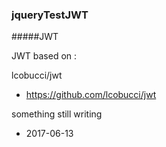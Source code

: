 ### jqueryTestJWT

#####JWT

JWT based on :

lcobucci/jwt 
- https://github.com/lcobucci/jwt

something still writing

- 2017-06-13








